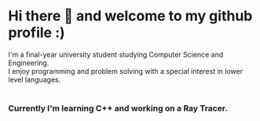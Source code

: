 # Hi there 👋 and welcome to my github profile :)

I'm a final-year university student studying Computer Science and Engineering.<br/>
I enjoy programming and problem solving with a special interest in lower level languages.
<br/><br/>
### Currently I'm learning C++ and working on a Ray Tracer.


<!--I especially enjoy programming in lower-level languages, as you'll see with my repositories -->

<!--
**viniciius14/viniciius14** is a ✨ _special_ ✨ repository because its `README.md` (this file) appears on your GitHub profile.

Here are some ideas to get you started:

- 🔭 I’m currently working on ...
- 🌱 I’m currently learning ...
- 👯 I’m looking to collaborate on ...
- 🤔 I’m looking for help with ...
- 💬 Ask me about ...
- 📫 How to reach me: ...
- 😄 Pronouns: ...
- ⚡ Fun fact: ...
-->
